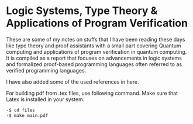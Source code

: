 # Logic Systems, Type Theory & Applications of Program Verification

These are some of my notes on stuffs that I have been reading these days like type theory and proof assistants with a small part covering Quantum computing and applications of program verification in quantum computing. It is compiled as a report that focuses on advancements in logic systems and formalized proof-based programming languages often referred to as verified programming languages.

I have also added some of the used references in here. 

For building pdf from .tex files, use following command. Make sure that Latex is installed in your system.

``` bash
-$ cd files
-$ make main.pdf
```

